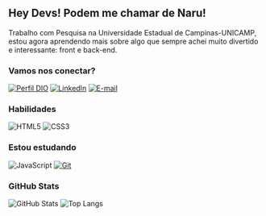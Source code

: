 ## Hey Devs! Podem me chamar de Naru!

Trabalho com Pesquisa na Universidade Estadual de Campinas-UNICAMP, estou agora aprendendo mais sobre algo que sempre achei muito divertido e interessante: front e back-end.

### Vamos nos conectar?
[![Perfil DIO](https://img.shields.io/badge/-Meu%20Perfil%20na%20DIO-30A3DC?style=for-the-badge)](https://www.dio.me/users/monica_poleti)
[![LinkedIn](https://img.shields.io/badge/-LinkedIn-000?style=for-the-badge&logo=linkedin&logoColor=30A3DC)](https://www.linkedin.com/in/mônica-poleti-59869925)
[![E-mail](https://img.shields.io/badge/-Email-000?style=for-the-badge&logo=microsoft-outlook&logoColor=E94D5F)](mailto:monica_poleti@hotmail.com)

### Habilidades
![HTML5](https://img.shields.io/badge/HTML-000?style=for-the-badge&logo=html5&logoColor=30A3DC)
![CSS3](https://img.shields.io/badge/CSS3-000?style=for-the-badge&logo=css3&logoColor=E94D5F)

### Estou estudando

![JavaScript](https://img.shields.io/badge/JavaScript-000?style=for-the-badge&logo=javascript&logoColor=30A3DC)
[![Git](https://img.shields.io/badge/Git-000?style=for-the-badge&logo=git&logoColor=E94D5F)](https://git-scm.com/doc)

### GitHub Stats
![GitHub Stats](https://github-readme-stats.vercel.app/api?username=NaruTakarai&theme=transparent&bg_color=000&border_color=AA42F7&show_icons=true&icon_color=AA42F7&title_color=AA42F7&text_color=FFF)
![Top Langs](https://github-readme-stats-git-masterrstaa-rickstaa.vercel.app/api/top-langs/?username=NaruTakarai&layout=compact&bg_color=000&border_color=AA42F7&title_color=AA42F7&text_color=FFF)
